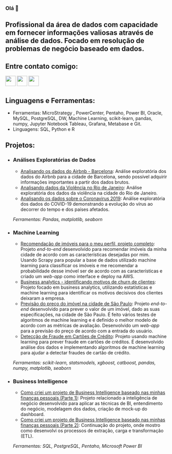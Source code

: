 ### Olá 👋

## Profissional da área de dados com capacidade em fornecer informações valiosas através de análise de dados. Focado em resolução de problemas de negócio baseado em dados.

## **Entre contato comigo:**
[<img height="32" width="32" src="https://cdn.jsdelivr.net/npm/simple-icons@v3/icons/linkedin.svg" />][linkedin]
[<img height="32" width="32" src="https://cdn.jsdelivr.net/npm/simple-icons@v3/icons/medium.svg" />][medium]
[<img height="32" width="32" src="https://cdn.jsdelivr.net/npm/simple-icons@v3/icons/youtube.svg" />][youtube]

## **Linguagens e Ferramentas:**
  - Ferramentas: MicroStrategy , PowerCenter, Pentaho, Power BI, Oracle, MySQL, PostgreSQL, DW, Machine Learning, scikit-learn, pandas, numpy, Jupyter Notebook Tableau, Grafana, Metabase e Git.
  - Linguagens: SQL, Python e R 




## **Projetos:**

- ### **Análises Exploratórias de Dados**
  - [Analisando os dados do Airbnb - Barcelona](http://bit.ly/2utpyyG): Análise exploratória dos dados do Airbnb para a cidade de Barcelona, sendo possível adquirir informações importantes a partir dos dados brutos.
  - [Analisando dados da Violência no Rio de Janeiro](http://bit.ly/37aDriM): Análise exploratória dos dados da violência na cidade do Rio de Janeiro.
  - [Analisando os dados sobre o Coronavirus 2019](http://bit.ly/2OMwAWs): Análise exploratória dos dados do COVID-19 demonstrando a evolução do vírus ao decorrer do tempo e dos países afetados.
  
  _Ferramentas: Pandas, matplotlib, seaborn_

- ### **Machine Learning**
  - [Recomendação de imóveis para o meu perfil, projeto completo](https://bit.ly/3hbE6GP): Projeto _end-to-end_ desenvolvido para recomendar imóveis da minha cidade de acordo com as características desejadas por mim. Usando Scrapy para popular a base de dados utilizado machine learning para classificar os imóveis e me recomendar a probabilidade desse imóvel ser de acordo com as características e criado um _web-app_ como interface e deploy na AWS.
  - [Business analytics - identificando motivos de churn de clientes](https://bit.ly/2YX7wBt): Projeto focado em business analytics, utilizando estatísticas e machine learning para identificar os motivos decisivos dos clientes deixaram a empresa.
  - [Previsão do preço do imóvel na cidade de São Paulo](http://bit.ly/2Qq2ngF): Projeto _end-to-end_ desenvolvido para prever o valor de um imóvel, dado as suas especificações, na cidade de São Paulo. É feito vários testes de algoritmos de machine learning e é definido o melhor modelo de acordo com as métricas de avaliação. Desenvolvido um _web-app_ para a previsão do preço de acordo com a entrada do usuário.
  - [Detecção de Fraude em Cartões de Crédito](http://bit.ly/2PGxiF2): Projeto usando machine learning para prever fraude em cartões de créditos. É desenvolvido análise dos dados e implementando algoritmos de machine learning para ajudar a detectar fraudes de cartão de crédito.
  
  _Ferramentas: scikit-learn, statsmodels, xgboost, catboost, pandas, numpy, matplotlib, seaborn_
  
 - ### **Business Intelligence**
    - [Como criei um projeto de Business Intelligence baseado nas minhas finanças pessoais (Parte 1)](http://bit.ly/39UoD9z): Projeto relacionado a inteligência de negócio desenvolvido para aplicar as técnicas de BI, entendimento do negócio, modelagem dos dados, criação de mock-up do dashboard.
    - [Como criei um projeto de Business Intelligence baseado nas minhas finanças pessoais (Parte 2)](http://bit.ly/37QfeP5): Continuação do projeto, onde mostro como desenvolvi os processos de extração, carga e transformação (ETL).
    
    _Ferramentas: SQL, PostgreSQL, Pentaho, Microsoft Power BI_

[linkedin]: https://www.linkedin.com/in/matheus-de-oliveira-alves/
[medium]: https://medium.com/@matheusdeoliveiraalves
[youtube]: https://www.youtube.com/channel/UCxkZnfKciPSVxdtMjLqSnNg
